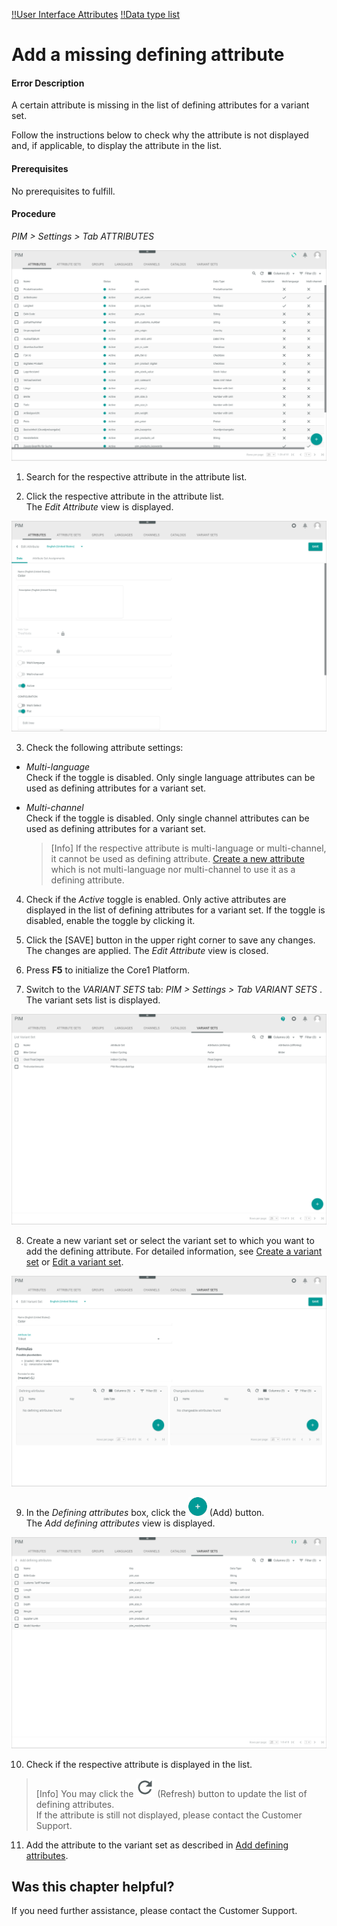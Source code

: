 [!!User Interface Attributes](../UserInterface/03a_Attributes.md)
[!!Data type list](../UserInterface/04_DataTypeList.md)


# Add a missing defining attribute

#### Error Description
A certain attribute is missing in the list of defining attributes for a variant set.

Follow the instructions below to check why the attribute is not displayed and, if applicable, to display the attribute in the list.

#### Prerequisites

No prerequisites to fulfill.

#### Procedure
*PIM > Settings > Tab ATTRIBUTES*

![Attributes](../../Assets/Screenshots/PIM/Settings/Attributes/Attributes.png "[Attributes]")

1. Search for the respective attribute in the attribute list.

2. Click the respective attribute in the attribute list.   
  The *Edit Attribute* view is displayed.

  ![Edit attribute](../../Assets/Screenshots/PIM/Settings/Attributes/EditAttribute_Data.png "[Edit attribute]")

3. Check the following attribute settings:
  - *Multi-language*      
    Check if the toggle is disabled. Only single language attributes can be used as defining attributes for a variant set.
  - *Multi-channel*      
    Check if the toggle is disabled. Only single channel attributes can be used as defining attributes for a variant set.

    > [Info] If the respective attribute is multi-language or multi-channel, it cannot be used as defining attribute. [Create a new attribute](../Integration/01_ManageAttributes.md#create-an-attribute) which is not multi-language nor multi-channel to use it as a defining attribute.    

4. Check if the *Active* toggle is enabled. Only active attributes are displayed in the list of defining attributes for a variant set. If the toggle is disabled, enable the toggle by clicking it.

5. Click the [SAVE] button in the upper right corner to save any changes.   
  The changes are applied. The *Edit Attribute* view is closed.

6. Press **F5** to initialize the Core1 Platform.

7. Switch to the *VARIANT SETS* tab: *PIM > Settings > Tab VARIANT SETS* .      
  The variant sets list is displayed.

  ![Variant sets](../../Assets/Screenshots/PIM/Settings/VariantSets/VariantSets.png "[Variant sets]")

8. Create a new variant set or select the variant set to which you want to add the defining attribute. For detailed information, see [Create a variant set](../Integration/07_ManageVariantSets.md#create-a-variant-set) or [Edit a variant set](../Integration/07_ManageVariantSets.md#edit-a-variant-set).

  ![Formulas](../../Assets/Screenshots/PIM/Settings/VariantSets/Formulas.png "[Formulas]")

9. In the *Defining attributes* box, click the ![Add](../../Assets/Icons/Plus01.png "[Add]") (Add) button.   
  The *Add defining attributes* view is displayed.

  ![Add defining attributes](../../Assets/Screenshots/PIM/Settings/VariantSets/AddDefiningAttributes.png "[Add defining attributes]")

10. Check if the respective attribute is displayed in the list.

  > [Info] You may click the ![Refresh](../../Assets/Icons/Refresh01.png "[Refresh]") (Refresh) button to update the list of defining attributes.    
  If the attribute is still not displayed, please contact the Customer Support.    

11. Add the attribute to the variant set as described in [Add defining attributes](../Integration/07_ManageVariantSets.md#add-defining-attributes).



## Was this chapter helpful?

If you need further assistance, please contact the Customer Support.
